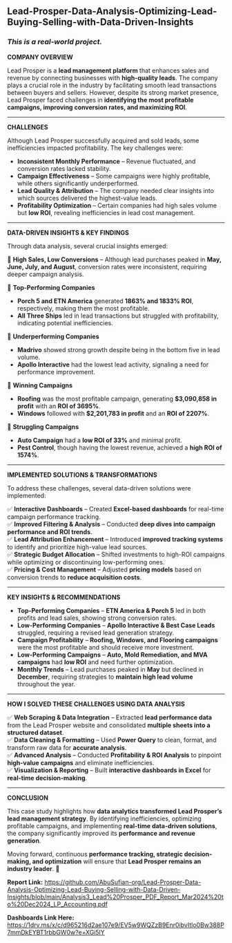 ## Lead-Prosper-Data-Analysis-Optimizing-Lead-Buying-Selling-with-Data-Driven-Insights
### *This is a real-world project.*

**COMPANY OVERVIEW** 

Lead Prosper is a **lead management platform** that enhances sales and revenue by connecting businesses with **high-quality leads**. The company plays a crucial role in the industry by facilitating smooth lead transactions between buyers and sellers. However, despite its strong market presence, Lead Prosper faced challenges in **identifying the most profitable campaigns, improving conversion rates, and maximizing ROI**.  

---  

**CHALLENGES**  

Although Lead Prosper successfully acquired and sold leads, some inefficiencies impacted profitability. The key challenges were:  

- **Inconsistent Monthly Performance** – Revenue fluctuated, and conversion rates lacked stability.  
- **Campaign Effectiveness** – Some campaigns were highly profitable, while others significantly underperformed.  
- **Lead Quality & Attribution** – The company needed clear insights into which sources delivered the highest-value leads.  
- **Profitability Optimization** – Certain companies had high sales volume but **low ROI**, revealing inefficiencies in lead cost management.  

---  

**DATA-DRIVEN INSIGHTS & KEY FINDINGS**  

Through data analysis, several crucial insights emerged:  

📌 **High Sales, Low Conversions** – Although lead purchases peaked in **May, June, July, and August**, conversion rates were inconsistent, requiring deeper campaign analysis.  

📌 **Top-Performing Companies**  
- **Porch 5 and ETN America** generated **1863% and 1833% ROI**, respectively, making them the most profitable.  
- **All Three Ships** led in lead transactions but struggled with profitability, indicating potential inefficiencies.  

📌 **Underperforming Companies**  
- **Madrivo** showed strong growth despite being in the bottom five in lead volume.  
- **Apollo Interactive** had the lowest lead activity, signaling a need for performance improvement.  

📌 **Winning Campaigns**  
- **Roofing** was the most profitable campaign, generating **$3,090,858 in profit** with an **ROI of 3695%**.  
- **Windows** followed with **$2,201,783 in profit** and an **ROI of 2207%**.  

📌 **Struggling Campaigns**  
- **Auto Campaign** had a **low ROI of 33%** and minimal profit.  
- **Pest Control**, though having the lowest revenue, achieved a **high ROI of 1574%**.  

---  

**IMPLEMENTED SOLUTIONS & TRANSFORMATIONS**  

To address these challenges, several data-driven solutions were implemented:  

✅ **Interactive Dashboards** – Created **Excel-based dashboards** for real-time campaign performance tracking.  
✅ **Improved Filtering & Analysis** – Conducted **deep dives into campaign performance and ROI trends**.  
✅ **Lead Attribution Enhancement** – Introduced **improved tracking systems** to identify and prioritize high-value lead sources.  
✅ **Strategic Budget Allocation** – Shifted investments to high-ROI campaigns while optimizing or discontinuing low-performing ones.  
✅ **Pricing & Cost Management** – Adjusted **pricing models** based on conversion trends to **reduce acquisition costs**.  

---  

**KEY INSIGHTS & RECOMMENDATIONS**  

- **Top-Performing Companies** – **ETN America & Porch 5** led in both profits and lead sales, showing strong conversion rates.  
- **Low-Performing Companies** – **Apollo Interactive & Best Case Leads** struggled, requiring a revised lead generation strategy.  
- **Campaign Profitability** – **Roofing, Windows, and Flooring campaigns** were the most profitable and should receive more investment.  
- **Low-Performing Campaigns** – **Auto, Mold Remediation, and MVA campaigns** had **low ROI** and need further optimization.  
- **Monthly Trends** – Lead purchases peaked in **May** but declined in **December**, requiring strategies to **maintain high lead volume** throughout the year.  

---  

**HOW I SOLVED THESE CHALLENGES USING DATA ANALYSIS**  

✅ **Web Scraping & Data Integration** – Extracted **lead performance data** from the Lead Prosper website and consolidated **multiple sheets into a structured dataset**.  
✅ **Data Cleaning & Formatting** – Used **Power Query** to clean, format, and transform raw data for **accurate analysis**.  
✅ **Advanced Analysis** – Conducted **Profitability & ROI Analysis** to pinpoint **high-value campaigns** and eliminate inefficiencies.  
✅ **Visualization & Reporting** – Built **interactive dashboards in Excel** for **real-time decision-making**.  

---  

**CONCLUSION**  

This case study highlights how **data analytics transformed Lead Prosper’s lead management strategy**. By identifying inefficiencies, optimizing profitable campaigns, and implementing **real-time data-driven solutions**, the company significantly improved its **performance and revenue generation**.  

Moving forward, continuous **performance tracking, strategic decision-making, and optimization** will ensure that **Lead Prosper remains an industry leader**. 🚀

**Report Link:**  https://github.com/AbuSufian-org/Lead-Prosper-Data-Analysis-Optimizing-Lead-Buying-Selling-with-Data-Driven-Insights/blob/main/Analysis3_Lead%20Prosper_PDF_Report_Mar2024%20to%20Dec2024_LP_Accounting.pdf

**Dashboards Link Here:**  https://1drv.ms/x/c/d965216d2ae107e9/EV5w9WQZzB9Enr0ibvItlo0Bw388P7mmDkEYBT1rbbGW0w?e=XGi5lY
